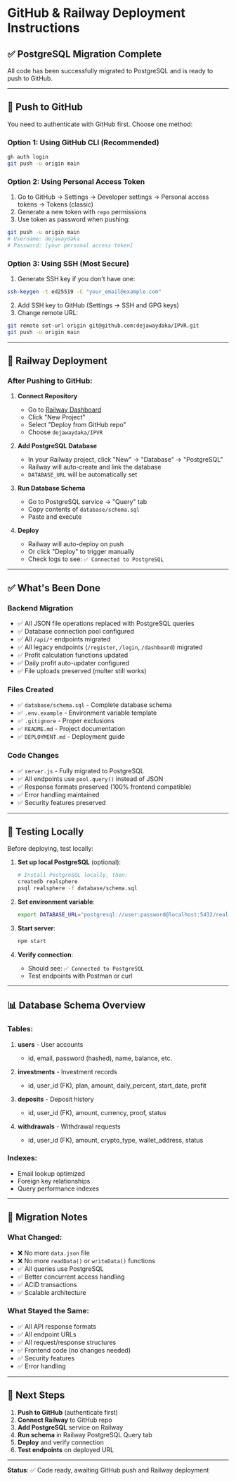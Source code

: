 # GitHub & Railway Deployment Instructions

## ✅ PostgreSQL Migration Complete

All code has been successfully migrated to PostgreSQL and is ready to push to GitHub.

---

## 🔐 Push to GitHub

You need to authenticate with GitHub first. Choose one method:

### **Option 1: Using GitHub CLI (Recommended)**
```bash
gh auth login
git push -u origin main
```

### **Option 2: Using Personal Access Token**
1. Go to GitHub → Settings → Developer settings → Personal access tokens → Tokens (classic)
2. Generate a new token with `repo` permissions
3. Use token as password when pushing:
```bash
git push -u origin main
# Username: dejawaydaka
# Password: [your personal access token]
```

### **Option 3: Using SSH (Most Secure)**
1. Generate SSH key if you don't have one:
```bash
ssh-keygen -t ed25519 -C "your_email@example.com"
```
2. Add SSH key to GitHub (Settings → SSH and GPG keys)
3. Change remote URL:
```bash
git remote set-url origin git@github.com:dejawaydaka/IPVR.git
git push -u origin main
```

---

## 🚂 Railway Deployment

### **After Pushing to GitHub:**

1. **Connect Repository**
   - Go to [Railway Dashboard](https://railway.app)
   - Click "New Project"
   - Select "Deploy from GitHub repo"
   - Choose `dejawaydaka/IPVR`

2. **Add PostgreSQL Database**
   - In your Railway project, click "New" → "Database" → "PostgreSQL"
   - Railway will auto-create and link the database
   - `DATABASE_URL` will be automatically set

3. **Run Database Schema**
   - Go to PostgreSQL service → "Query" tab
   - Copy contents of `database/schema.sql`
   - Paste and execute

4. **Deploy**
   - Railway will auto-deploy on push
   - Or click "Deploy" to trigger manually
   - Check logs to see: `✅ Connected to PostgreSQL`

---

## ✅ What's Been Done

### **Backend Migration**
- ✅ All JSON file operations replaced with PostgreSQL queries
- ✅ Database connection pool configured
- ✅ All `/api/*` endpoints migrated
- ✅ All legacy endpoints (`/register`, `/login`, `/dashboard`) migrated
- ✅ Profit calculation functions updated
- ✅ Daily profit auto-updater configured
- ✅ File uploads preserved (multer still works)

### **Files Created**
- ✅ `database/schema.sql` - Complete database schema
- ✅ `.env.example` - Environment variable template
- ✅ `.gitignore` - Proper exclusions
- ✅ `README.md` - Project documentation
- ✅ `DEPLOYMENT.md` - Deployment guide

### **Code Changes**
- ✅ `server.js` - Fully migrated to PostgreSQL
- ✅ All endpoints use `pool.query()` instead of JSON
- ✅ Response formats preserved (100% frontend compatible)
- ✅ Error handling maintained
- ✅ Security features preserved

---

## 🧪 Testing Locally

Before deploying, test locally:

1. **Set up local PostgreSQL** (optional):
   ```bash
   # Install PostgreSQL locally, then:
   createdb realsphere
   psql realsphere -f database/schema.sql
   ```

2. **Set environment variable**:
   ```bash
   export DATABASE_URL="postgresql://user:password@localhost:5432/realsphere"
   ```

3. **Start server**:
   ```bash
   npm start
   ```

4. **Verify connection**:
   - Should see: `✅ Connected to PostgreSQL`
   - Test endpoints with Postman or curl

---

## 📊 Database Schema Overview

### **Tables:**
1. **users** - User accounts
   - id, email, password (hashed), name, balance, etc.

2. **investments** - Investment records
   - id, user_id (FK), plan, amount, daily_percent, start_date, profit

3. **deposits** - Deposit history
   - id, user_id (FK), amount, currency, proof, status

4. **withdrawals** - Withdrawal requests
   - id, user_id (FK), amount, crypto_type, wallet_address, status

### **Indexes:**
- Email lookup optimized
- Foreign key relationships
- Query performance indexes

---

## 🔄 Migration Notes

### **What Changed:**
- ❌ No more `data.json` file
- ❌ No more `readData()` or `writeData()` functions
- ✅ All queries use PostgreSQL
- ✅ Better concurrent access handling
- ✅ ACID transactions
- ✅ Scalable architecture

### **What Stayed the Same:**
- ✅ All API response formats
- ✅ All endpoint URLs
- ✅ All request/response structures
- ✅ Frontend code (no changes needed)
- ✅ Security features
- ✅ Error handling

---

## 🎯 Next Steps

1. **Push to GitHub** (authenticate first)
2. **Connect Railway** to GitHub repo
3. **Add PostgreSQL** service on Railway
4. **Run schema** in Railway PostgreSQL Query tab
5. **Deploy** and verify connection
6. **Test endpoints** on deployed URL

---

**Status**: ✅ Code ready, awaiting GitHub push and Railway deployment

